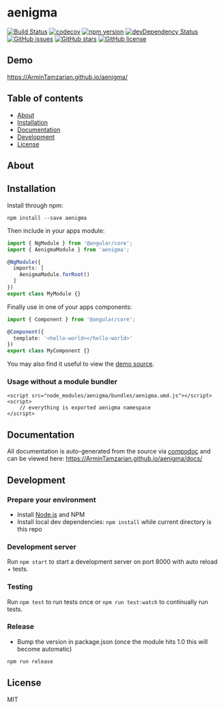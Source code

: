 # aenigma
[![Build Status](https://travis-ci.org/ArminTamzarian/aenigma.svg?branch=master)](https://travis-ci.org/ArminTamzarian/aenigma)
[![codecov](https://codecov.io/gh/ArminTamzarian/aenigma/branch/master/graph/badge.svg)](https://codecov.io/gh/ArminTamzarian/aenigma)
[![npm version](https://badge.fury.io/js/aenigma.svg)](http://badge.fury.io/js/aenigma)
[![devDependency Status](https://david-dm.org/ArminTamzarian/aenigma/dev-status.svg)](https://david-dm.org/ArminTamzarian/aenigma?type=dev)
[![GitHub issues](https://img.shields.io/github/issues/ArminTamzarian/aenigma.svg)](https://github.com/ArminTamzarian/aenigma/issues)
[![GitHub stars](https://img.shields.io/github/stars/ArminTamzarian/aenigma.svg)](https://github.com/ArminTamzarian/aenigma/stargazers)
[![GitHub license](https://img.shields.io/badge/license-MIT-blue.svg)](https://raw.githubusercontent.com/ArminTamzarian/aenigma/master/LICENSE)

## Demo
https://ArminTamzarian.github.io/aenigma/

## Table of contents

- [About](#about)
- [Installation](#installation)
- [Documentation](#documentation)
- [Development](#development)
- [License](#license)

## About



## Installation

Install through npm:
```
npm install --save aenigma
```

Then include in your apps module:

```typescript
import { NgModule } from '@angular/core';
import { AenigmaModule } from 'aenigma';

@NgModule({
  imports: [
    AenigmaModule.forRoot()
  ]
})
export class MyModule {}
```

Finally use in one of your apps components:
```typescript
import { Component } from '@angular/core';

@Component({
  template: '<hello-world></hello-world>'
})
export class MyComponent {}
```

You may also find it useful to view the [demo source](https://github.com/ArminTamzarian/aenigma/blob/master/demo/demo.component.ts).

### Usage without a module bundler
```
<script src="node_modules/aenigma/bundles/aenigma.umd.js"></script>
<script>
    // everything is exported aenigma namespace
</script>
```

## Documentation
All documentation is auto-generated from the source via [compodoc](https://compodoc.github.io/compodoc/) and can be viewed here:
https://ArminTamzarian.github.io/aenigma/docs/

## Development

### Prepare your environment
* Install [Node.js](http://nodejs.org/) and NPM
* Install local dev dependencies: `npm install` while current directory is this repo

### Development server
Run `npm start` to start a development server on port 8000 with auto reload + tests.

### Testing
Run `npm test` to run tests once or `npm run test:watch` to continually run tests.

### Release
* Bump the version in package.json (once the module hits 1.0 this will become automatic)
```bash
npm run release
```

## License

MIT

